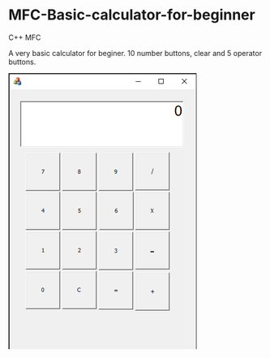 # MFC-Basic-calculator-for-beginner
C++ MFC 

A very basic calculator for beginer. 10 number buttons, clear and 5 operator buttons.


![alt text](https://github.com/jimmyluu89/MFC-Basic-calculator-for-beginner/blob/d99de96f61f528370626f4986a1090361e327670/Calculator/res/cal.PNG)

